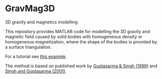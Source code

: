 # GravMag3D
3D gravity and magnetics modelling

This repository provides MATLAB code for modelling the 3D gravity and magnetic field caused by solid bodies with homogeneous density or homogeneous magnetization, where the shape of the bodies is provided by a surface triangulation.

For a tutorial see [this example](https://github.com/ruboerner/GravMag3D/blob/main/example_01.md).

The method is based on published work by [Guptasarma & Singh (1999)](https://doi.org/10.1190/1.1444531) and [Singh and Guptasarma (2001)](https://doi.org/10.1190/1.1444942).
